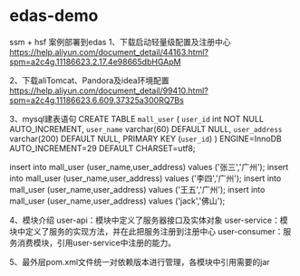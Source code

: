 # edas-demo
ssm + hsf 案例部署到edas
1、下载启动轻量级配置及注册中心
https://help.aliyun.com/document_detail/44163.html?spm=a2c4g.11186623.2.17.4e98665dbHGApM

2、下载aliTomcat、Pandora及idea环境配置
https://help.aliyun.com/document_detail/99410.html?spm=a2c4g.11186623.6.609.37325a300RQ7Bs

3、mysql建表语句
CREATE TABLE `mall_user` (
  `user_id` int NOT NULL AUTO_INCREMENT,
  `user_name` varchar(60) DEFAULT NULL,
  `user_address` varchar(200) DEFAULT NULL,
  PRIMARY KEY (`user_id`)
) ENGINE=InnoDB AUTO_INCREMENT=29 DEFAULT CHARSET=utf8;

insert into mall_user (user_name,user_address) values ('张三','广州');
insert into mall_user (user_name,user_address) values ('李四','广州');
insert into mall_user (user_name,user_address) values ('王五','广州');
insert into mall_user (user_name,user_address) values ('jack','佛山');

4、模块介绍
user-api：模块中定义了服务器接口及实体对象
user-service：模块中定义了服务的实现方法，并在此把服务注册到注册中心
user-consumer：服务消费模块，引用user-service中注册的能力。

5、最外层pom.xml文件统一对依赖版本进行管理，各模块中引用需要的jar
